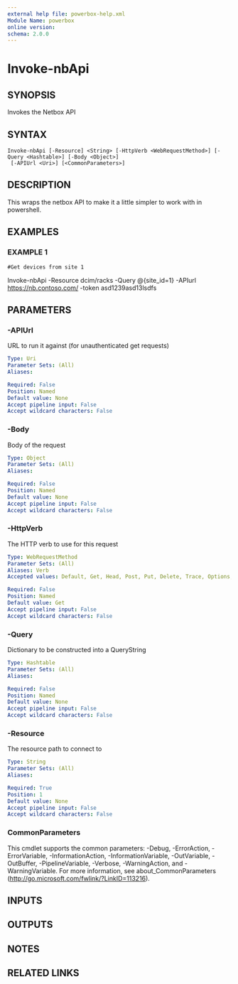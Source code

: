 ```yaml
---
external help file: powerbox-help.xml
Module Name: powerbox
online version:
schema: 2.0.0
---
```


# Invoke-nbApi

## SYNOPSIS
Invokes the Netbox API

## SYNTAX

```
Invoke-nbApi [-Resource] <String> [-HttpVerb <WebRequestMethod>] [-Query <Hashtable>] [-Body <Object>]
 [-APIUrl <Uri>] [<CommonParameters>]
```

## DESCRIPTION
This wraps the netbox API to make it a little simpler to work with in powershell.

## EXAMPLES

### EXAMPLE 1
```
#Get devices from site 1
```

Invoke-nbApi -Resource dcim/racks -Query @{site_id=1} -APIurl https://nb.contoso.com/ -token asd1239asd13lsdfs

## PARAMETERS

### -APIUrl
URL to run it against (for unauthenticated get requests)

```yaml
Type: Uri
Parameter Sets: (All)
Aliases:

Required: False
Position: Named
Default value: None
Accept pipeline input: False
Accept wildcard characters: False
```

### -Body
Body of the request

```yaml
Type: Object
Parameter Sets: (All)
Aliases:

Required: False
Position: Named
Default value: None
Accept pipeline input: False
Accept wildcard characters: False
```

### -HttpVerb
The HTTP verb to use for this request

```yaml
Type: WebRequestMethod
Parameter Sets: (All)
Aliases: Verb
Accepted values: Default, Get, Head, Post, Put, Delete, Trace, Options, Merge, Patch

Required: False
Position: Named
Default value: Get
Accept pipeline input: False
Accept wildcard characters: False
```

### -Query
Dictionary to be constructed into a QueryString

```yaml
Type: Hashtable
Parameter Sets: (All)
Aliases:

Required: False
Position: Named
Default value: None
Accept pipeline input: False
Accept wildcard characters: False
```

### -Resource
The resource path to connect to

```yaml
Type: String
Parameter Sets: (All)
Aliases:

Required: True
Position: 1
Default value: None
Accept pipeline input: False
Accept wildcard characters: False
```

### CommonParameters
This cmdlet supports the common parameters: -Debug, -ErrorAction, -ErrorVariable, -InformationAction, -InformationVariable, -OutVariable, -OutBuffer, -PipelineVariable, -Verbose, -WarningAction, and -WarningVariable.
For more information, see about_CommonParameters (http://go.microsoft.com/fwlink/?LinkID=113216).

## INPUTS

## OUTPUTS

## NOTES

## RELATED LINKS
